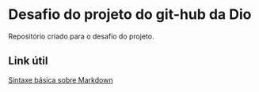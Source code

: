 # Desafio do projeto do git-hub da Dio 
Repositório criado para o desafio do projeto. 
## Link útil
[Sintaxe básica sobre Markdown](https://www.markdownguide.org/)
